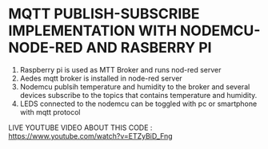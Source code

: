 #  MQTT PUBLISH-SUBSCRIBE IMPLEMENTATION WITH NODEMCU-NODE-RED AND RASBERRY PI 

1. Raspberry pi is used as MTT Broker and runs nod-red server
2. Aedes mqtt broker is installed in node-red server 
3. Nodemcu publsih temperature and humidity to the broker and several devices subscribe to the topics that contains temperature and humidity. 
4. LEDS connected to the nodemcu can be toggled with pc or smartphone with mqtt protocol


LIVE YOUTUBE VIDEO ABOUT THIS CODE : https://www.youtube.com/watch?v=ETZyBiD_Fng
